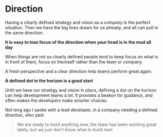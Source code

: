# Direction

Having a clearly defined strategy and vision as a company is the perfect situation. Then we have the big lines drawn for us already, and all can pull in the same direction.

**It is easy to lose focus of the direction when your head is in the mud all day**

When things are not so clearly defined people tend to keep focus on what is in front of them, focus on themself rather than the team or company.

A fresh perspective and a clear direction help teams perform great again.

**A defined dot in the horizon is a good start**

Until we have our strategy and vision in place, defining a dot on the horizon can help development teams a lot. It provides a beakon for guidance, and often makes the developers make smarter choices.

Not long ago I spoke with a lead developer, in a company needing a defined direction, who said:
> We are ready to build anything now, the team has been working great lately, but we just don't know what to build next